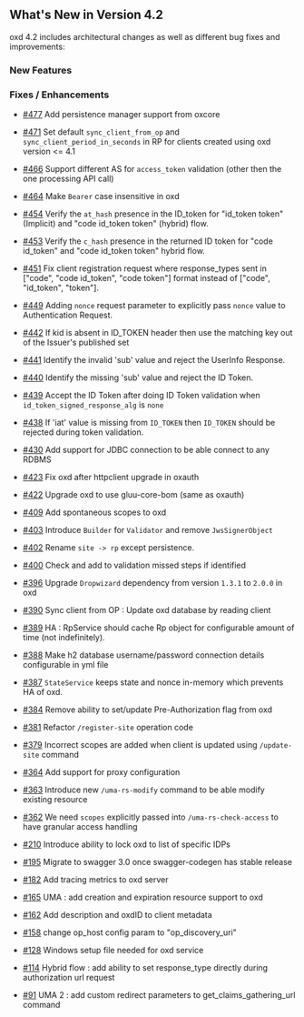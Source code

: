 ## What's New in Version 4.2

oxd 4.2 includes architectural changes as well as different bug fixes and improvements:

### New Features

### Fixes / Enhancements

- [#477](https://github.com/GluuFederation/oxd/issues/477) Add persistence manager support from oxcore

- [#471](https://github.com/GluuFederation/oxd/issues/471) Set default `sync_client_from_op` and `sync_client_period_in_seconds` in RP for clients created using oxd version <= 4.1

- [#466](https://github.com/GluuFederation/oxd/issues/466) Support different AS for `access_token` validation (other then the one processing API call)

- [#464](https://github.com/GluuFederation/oxd/issues/464) Make `Bearer` case insensitive in oxd

- [#454](https://github.com/GluuFederation/oxd/issues/454) Verify the `at_hash` presence in the ID_token for "id_token token" (Implicit) and "code id_token token" (hybrid) flow.

- [#453](https://github.com/GluuFederation/oxd/issues/453) Verify the `c_hash` presence in the returned ID token for "code id_token" and "code id_token token" hybrid flow.

- [#451](https://github.com/GluuFederation/oxd/issues/451) Fix client registration request where response_types sent in ["code", "code id_token", "code token"] format instead of ["code", "id_token", "token"].

- [#449](https://github.com/GluuFederation/oxd/issues/449) Adding `nonce` request parameter to explicitly pass `nonce` value to Authentication Request.

- [#442](https://github.com/GluuFederation/oxd/issues/442) If kid is absent in ID_TOKEN header then use the matching key out of the Issuer's published set

- [#441](https://github.com/GluuFederation/oxd/issues/441) Identify the invalid 'sub' value and reject the UserInfo Response.

- [#440](https://github.com/GluuFederation/oxd/issues/440) Identify the missing 'sub' value and reject the ID Token.

- [#439](https://github.com/GluuFederation/oxd/issues/439) Accept the ID Token after doing ID Token validation when `id_token_signed_response_alg` is `none`

- [#438](https://github.com/GluuFederation/oxd/issues/438) If 'iat' value is missing from `ID_TOKEN` then `ID_TOKEN` should be rejected during token validation.

- [#430](https://github.com/GluuFederation/oxd/issues/430) Add support for JDBC connection to be able connect to any RDBMS

- [#423](https://github.com/GluuFederation/oxd/issues/423) Fix oxd after httpclient upgrade in oxauth

- [#422](https://github.com/GluuFederation/oxd/issues/422) Upgrade oxd to use gluu-core-bom (same as oxauth)

- [#409](https://github.com/GluuFederation/oxd/issues/409) Add spontaneous scopes to oxd

- [#403](https://github.com/GluuFederation/oxd/issues/403) Introduce `Builder` for `Validator` and remove `JwsSignerObject`

- [#402](https://github.com/GluuFederation/oxd/issues/402) Rename `site -> rp` except persistence.

- [#400](https://github.com/GluuFederation/oxd/issues/400) Check and add to validation missed steps if identified

- [#396](https://github.com/GluuFederation/oxd/issues/396) Upgrade `Dropwizard` dependency from version `1.3.1` to `2.0.0` in oxd

- [#390](https://github.com/GluuFederation/oxd/issues/390) Sync client from OP : Update oxd database by reading client

- [#389](https://github.com/GluuFederation/oxd/issues/389) HA : RpService should cache Rp object for configurable amount of time (not indefinitely).

- [#388](https://github.com/GluuFederation/oxd/issues/388) Make h2 database username/password connection details configurable in yml file

- [#387](https://github.com/GluuFederation/oxd/issues/387) `StateService` keeps state and nonce in-memory which prevents HA of oxd.

- [#384](https://github.com/GluuFederation/oxd/issues/384) Remove ability to set/update Pre-Authorization flag from oxd

- [#381](https://github.com/GluuFederation/oxd/issues/381) Refactor `/register-site` operation code

- [#379](https://github.com/GluuFederation/oxd/issues/379) Incorrect scopes are added when client is updated using `/update-site` command

- [#364](https://github.com/GluuFederation/oxd/issues/364) Add support for proxy configuration

- [#363](https://github.com/GluuFederation/oxd/issues/363) Introduce new `/uma-rs-modify` command to be able modify existing resource

- [#362](https://github.com/GluuFederation/oxd/issues/362) We need `scopes` explicitly passed into `/uma-rs-check-access` to have granular access handling

- [#210](https://github.com/GluuFederation/oxd/issues/210) Introduce ability to lock oxd to list of specific IDPs

- [#195](https://github.com/GluuFederation/oxd/issues/195) Migrate to swagger 3.0 once swagger-codegen has stable release

- [#182](https://github.com/GluuFederation/oxd/issues/182) Add tracing metrics to oxd server

- [#165](https://github.com/GluuFederation/oxd/issues/165) UMA : add creation and expiration resource support to oxd

- [#162](https://github.com/GluuFederation/oxd/issues/162) Add description and oxdID to client metadata

- [#158](https://github.com/GluuFederation/oxd/issues/158) change op_host config param to "op_discovery_uri"

- [#128](https://github.com/GluuFederation/oxd/issues/128) Windows setup file needed for oxd service

- [#114](https://github.com/GluuFederation/oxd/issues/114) Hybrid flow : add ability to set response_type directly during authorization url request

- [#91](https://github.com/GluuFederation/oxd/issues/91) UMA 2 : add custom redirect parameters to get_claims_gathering_url command
